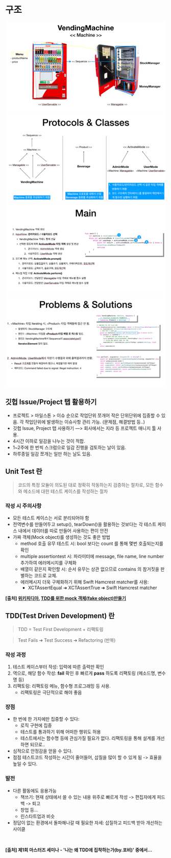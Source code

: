 # 구조
![](machine1.png)
![](machine2.png)
![](machine3.png)
![](machine4.png)

## 깃헙 Issue/Project 탭 활용하기
- 프로젝트 > 마일스톤 > 이슈 순으로 작업단위 쪼개어 작은 단위단위에 집중할 수 있음. 각 작업단위에 발생하는 이슈사항 관리 가능. (문제점, 해결방법 등..)
- 깃헙 Issue, Project 탭 사용하기 —> 회사에서는 지라 등 프로젝트 매니지 툴 사용.
- 4시간 이하로 일감을 나누는 것이 적합.
- 1~2주에 한 번씩 스크럼으로 일감 진행을 검토하는 날이 있음.
- 하루종일 일감 쪼개는 일만 하는 날도 있음.

## Unit Test 란
> 코드의 특정 모듈이 의도된 대로 정확히 작동하는지 검증하는 절차로, 모든 함수와 메소드에 대한 테스트 케이스를 작성하는 절차

### 작성 시 주의사항
- 모든 테스트 케이스는 서로 분리되어야 함
- 전역변수를 만들어두고 setup(), tearDown()을 활용하는 것보다는 각 테스트 케이스 내에서 데이터를 따로 만들어 사용하는 편이 안전
- 가짜 객체(Mock object)를 생성하는 것도 좋은 방법
	- method 호출 유무 테스트 시: bool 보다는 count 를 통해 몇번 호출되는지를 확인
	- multiple assertiontest 시: 파라미터에 message, file name, line number 추가하여 에러메시지를 구체화
	- 배열이 같은지 확인할 시: 순서 유무는 상관 없으므로 contains 의 참거짓을 판별하는 코드로 교체. 
	- 에러메시지 더욱 구체화하기 위해 Swift Hamcrest matcher를 사용:
		- XCTAssertEqual ➔ XCTAssertTrue ➔ Swift Hamcrest matcher

**[출처] [위키피디아](https://ko.wikipedia.org/wiki/유닛_테스트), [TDD를 위한 mock 객체(fake object)만들기](https://medium.com/@bestofhandsomes/tdd를-위한-mock-객체-fake-object-만들기-ab008de7f1ab)**

## TDD(Test Driven Development) 란
> TDD = Test First Development + 리팩토링

> Test Fails ➔ Test Success ➔ Refactoring (반복)

### 작성 과정
1. 테스트 케이스부터 작성: 입력에 따른 출력만 확인
2. 역으로, 해당 함수 작성: **fail** 확인 후 빠르게 **pass** 하도록 리팩토링 (메소드명, 변수명 등)
3. 리팩토링: 리팩토링 메뉴, 함수형 프로그래밍 등 사용.
	- 리팩토링은 극단적으로 해야 좋음

### 장점
- 한 번에 한 가지에만 집중할 수 있다: 
    - 로직 구현에 집중
    - 테스트를 통과하기 위해 어떠한 행위도 허용
    - 테스트에서는 함수명 등에 관심가질 필요가 없다. 리팩토링을 통해 설계를 개선하면 되므로..
- 심적으로 안정감을 얻을 수 있다.
- 점점 테스트코드 작성하는 시간이 줄어들어, 삽질을 많이 할 수 있게 됨 -> 효율을 높일 수 있다.

### 발전
- 다른 활동에도 응용가능
    - 책쓰기: 현재 상태에서 쓸 수 있는 내용 위주로 빠르게 작성 -> 편집자에게 피드백 -> 퇴고
    - 창업 등...
    - 린스타트업과 비슷
- 정답이 없는 환경에서 돌파해나갈 때 필요한 자세: 삽질하고 피드백 받아 개선하는 사이클

<br/>

**[출처] 제1회 마스터즈 세미나 - '나는 왜 TDD에 집착하는가(by.포비)' 중에서...**